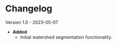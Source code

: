 # Changelog

Version 1.0 - 2023-05-07
- **Added**
  - Initial watershed segmentation functionality.
